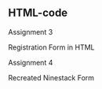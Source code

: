 ## HTML-code

Assignment 3                               

Registration Form in HTML



Assignment 4

Recreated Ninestack Form
